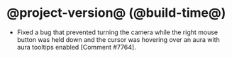 # @project-version@ (@build-time@)

* Fixed a bug that prevented turning the camera while the right mouse button was held down and the cursor was hovering over an aura with aura tooltips enabled [Comment #7764].